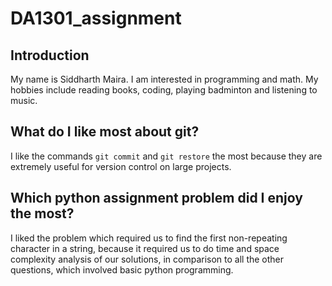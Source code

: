 # DA1301_assignment
## Introduction
My name is Siddharth Maira. I am interested in programming and math. My hobbies include reading books, coding, playing badminton and listening to music.

## What do I like most about git?
I like the commands `git commit` and `git restore` the most because they are extremely useful for version control on large projects.

## Which python assignment problem did I enjoy the most?
I liked the problem which required us to find the first non-repeating character in a string, because it required us to do time and space complexity analysis of our solutions, in comparison to all the other questions, which involved basic python programming.
